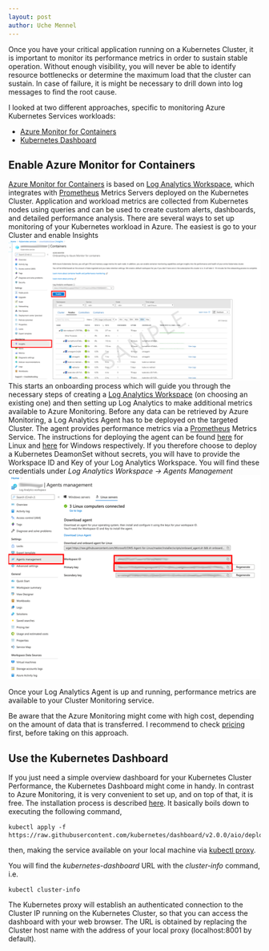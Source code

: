 ```yaml
---
layout: post
author: Uche Mennel
---
```


Once you have your critical application running on a Kubernetes Cluster, it is important to monitor its performance metrics in order to sustain stable operation.
Without enough visibility, you will never be able to identify resource bottlenecks or determine the maximum load that the cluster can sustain. In case of failure, it is might be necessary to drill down into log messages to find the root cause.

I looked at two different approaches, specific to monitoring Azure Kubernetes Services workloads:
  * [Azure Monitor for Containers][1]
  * [Kubernetes Dashboard][7]


## Enable Azure Monitor for Containers

[Azure Monitor for Containers][1] is based on [Log Analytics Workspace][5], which integrates with [Prometheus][9] Metrics Servers deployed on the Kubernetes Cluster. Application and workload metrics are collected from Kubernetes nodes using queries and can be used to create custom alerts, dashboards, and detailed performance analysis.
There are several ways to set up monitoring of your Kubernetes workload in Azure. The easiest is go to your Cluster and enable Insights
![Enable Insights](/assets/enable-insights.png)
This starts an onboarding process which will guide you through the necessary steps of creating a [Log Analytics Workspace][5] (on choosing an existing one) and then setting up Log Analytics to make additional metrics available to Azure Monitoring.
Before any data can be retrieved by Azure Monitoring, a Log Analytics Agent has to be deployed on the targeted Cluster. The agent provides performance metrics via a [Prometheus][9] Metrics Service. The instructions for deploying the agent can be found [here][4] for Linux and [here][5] for Windows respectively. If you therefore choose to deploy a Kubernetes DeamonSet without secrets, you will have to provide the Workspace ID and Key of your Log Analytics Workspace. You will find these credentials under *Log Analytics Workspace → Agents Management*
![Log Analytics Agent Credentials](/assets/la-credentials.png)

Once your Log Analytics Agent is up and running, performance metrics are available to your Cluster Monitoring service.

Be aware that the Azure Monitoring might come with high cost, depending on the amount of data that is transferred. I recommend to check [pricing][6] first, before taking on this approach.

## Use the Kubernetes Dashboard

If you just need a simple overview dashboard for your Kubernetes Cluster Performance, the Kubernetes Dashboard might come in handy. In contrast to Azure Monitoring, it is very convenient to set up, and on top of that, it is free.
The installation process is described [here][7]. It basically boils down to executing the following command,

    kubectl apply -f https://raw.githubusercontent.com/kubernetes/dashboard/v2.0.0/aio/deploy/recommended.yaml

then, making the service available on your local machine via [kubectl proxy][8].

You will find the *kubernetes-dashboard* URL with the *cluster-info* command, i.e.

    kubectl cluster-info

The Kubernetes proxy will establish an authenticated connection to the Cluster IP running on the Kubernetes Cluster, so that you can access the dashboard with your web browser. The URL is obtained by replacing the Cluster host name with the address of your local proxy (localhost:8001 by default).


[1]: https://docs.microsoft.com/en-us/azure/azure-monitor/insights/container-insights-overview  "Azure Monitor for Containers Overview"
[2]: https://docs.microsoft.com/en-us/azure/azure-monitor/insights/container-insights-onboard "Enable Azure Monitor for containers"
[3]: https://docs.microsoft.com/en-us/azure/azure-monitor/insights/containers#configure-a-log-analytics-linux-agent-for-kubernetes "Configure a Log Analytics Linux agent for Kubernetes"
[4]: https://docs.microsoft.com/en-us/azure/azure-monitor/insights/containers#configure-a-log-analytics-windows-agent-for-kubernetes "Configure a Log Analytics Windows agent for Kubernetes"
[5]: https://docs.microsoft.com/en-gb/azure/azure-monitor/log-query/log-query-overview "Log Analytics Overview"
[6]: https://azure.microsoft.com/en-gb/pricing/details/monitor/ "Azure Monitor Pricing"
[7]: https://kubernetes.io/docs/tasks/access-application-cluster/web-ui-dashboard/ "Kubernetes Dashboard"
[8]: https://kubernetes.io/docs/reference/generated/kubectl/kubectl-commands#proxy "Kubernetes Proxy"
[9]: https://prometheus.io/docs/introduction/overview/ "Prometheus Overview"
